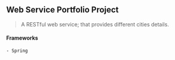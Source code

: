 ## Web Service Portfolio Project
> A RESTful web service; that provides different cities details.
#### Frameworks
	- Spring